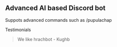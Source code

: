 ## Advanced AI based Discord bot

Suppots advanced commands such as /pupulachap 

Testimonials
> We like hrachbot - Kughb
